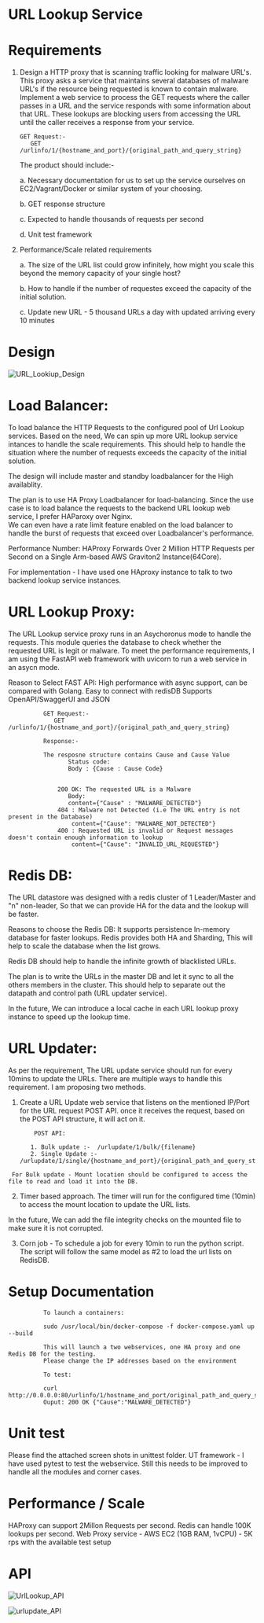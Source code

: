 # URL Lookup Service   

# Requirements 

1. Design a HTTP proxy that is scanning traffic looking for malware URL's.  This proxy asks a service that maintains several databases of malware URL's if the resource being requested is known to contain malware. Implement a web service to process the GET requests where the caller passes in a URL and the service responds with some information about that URL. These lookups are blocking users from accessing the URL until the caller receives a response from your service.

       GET Request:-
          GET /urlinfo/1/{hostname_and_port}/{original_path_and_query_string}

   The product should include:-

    a.  Necessary documentation for us to set up the service ourselves on EC2/Vagrant/Docker or similar system of your choosing.
  
    b.  GET response structure
  
    c.  Expected to handle thousands of requests per second
  
    d.  Unit test framework

2. Performance/Scale related requirements 

    a. The size of the URL list could grow infinitely, how might you scale this beyond the memory capacity of your single host?
   
    b. How to handle if the number of requestes exceed the capacity of the initial solution. 
   
    c. Update new URL - 5 thousand URLs a day with updated arriving every 10 minutes 



# Design

 ![URL_Lookiup_Design](https://user-images.githubusercontent.com/94652016/142744898-401bb599-aacd-42f8-bcb0-fc4550114f7e.png)


# Load Balancer:
   
   To load balance the HTTP Requests to the configured pool of Url Lookup services. Based on the need, We can spin up more URL lookup service intances to handle the scale requirements. This should help to handle the situation where the number of requests exceeds the capacity of the initial solution.    
   
   The design will include master and standby loadbalancer for the High availablity.
   
   The plan is to use HA Proxy Loadbalancer for load-balancing. Since the use case is to load balance the requests to the backend URL lookup web service, I prefer HAParoxy over Nginx.    
    We can even have a rate limit feature enabled on the load balancer to handle the burst of requests that exceed over Loadbalancer's performance. 
   
   Performance Number:
       HAProxy Forwards Over 2 Million HTTP Requests per Second on a Single Arm-based AWS Graviton2 Instance(64Core). 
       
   For implementation - I have used one HAproxy instance to talk to two backend lookup service instances.
       
# URL Lookup Proxy:

   The URL Lookup service proxy runs in an Asychoronus mode to handle the requests. This module queries the database to check whether the requested URL is legit or malware.
   To meet the performance requirements, I am using the FastAPI web framework with uvicorn to run a web service in an asycn mode. 
   
   Reason to Select FAST API:
       High performance with async support, can be compared with Golang.
       Easy to connect with redisDB
       Supports OpenAPI/SwaggerUI and JSON
   
              GET Request:-
                 GET /urlinfo/1/{hostname_and_port}/{original_path_and_query_string}
              
              Response:-
              
              The resposne structure contains Cause and Cause Value
                     Status code: 
                     Body : {Cause : Cause Code}
              
              
                  200 OK: The requested URL is a Malware
                     Body:
                     content={"Cause" : "MALWARE_DETECTED"}
                  404 : Malware not Detected (i.e The URL entry is not present in the Database)
                      content={"Cause": "MALWARE_NOT_DETECTED"}
                  400 : Requested URL is invalid or Request messages doesn't contain enough information to lookup
                      content={"Cause": "INVALID_URL_REQUESTED"}

# Redis DB:

   The URL datastore was designed with a redis cluster of 1 Leader/Master and "n" non-leader, So that we can provide HA for the data and the lookup will be faster. 
   
   Reasons to choose the Redis DB:
        It supports persistence
        In-memory database for faster lookups. 
        Redis provides both HA and Sharding, This will help to scale the database when the list grows.
        
   Redis DB should help to handle the infinite growth of blacklisted URLs.
   
   The plan is to write the URLs in the master DB and let it sync to all the others members in the cluster. This should help to separate out the datapath and control path (URL updater service).
   
   In the future, We can introduce a local cache in each URL lookup proxy instance to speed up the lookup time. 
   
# URL Updater:
   
   As per the requirement, The URL update service should run for every 10mins to update the URLs. There are multiple ways to handle this requirement. I am proposing two methods. 
   
   1. Create a URL Update web service that listens on the mentioned IP/Port for the URL request POST API. once it receives the request, based on the POST API structure, it will act on it. 

              POST API:
              
             1. Bulk update :-  /urlupdate/1/bulk/{filename}
             2. Single Update :- /urlupdate/1/single/{hostname_and_port}/{original_path_and_query_string}

     For Bulk update - Mount location should be configured to access the file to read and load it into the DB. 
  
   2. Timer based approach. The timer will run for the configured time (10min) to access the mount location to update the URL lists. 

   In the future, We can add the file integrity checks on the mounted file to make sure it is not corrupted.

   3. Corn job -  To schedule a job for every 10min to run the python script. The script will follow the same model as #2 to load the url lists on RedisDB. 


# Setup Documentation 
              
              To launch a containers:
              
              sudo /usr/local/bin/docker-compose -f docker-compose.yaml up --build
              
              This will launch a two webservices, one HA proxy and one Redis DB for the testing.
              Please change the IP addresses based on the environment
              
              To test:
              
              curl http://0.0.0.0:80/urlinfo/1/hostname_and_port/original_path_and_query_string
              Ouput: 200 OK {"Cause":"MALWARE_DETECTED"}
              

# Unit test
   Please find the attached screen shots in unittest folder. 
   UT framework - 
        I have used pytest to test the webservice. Still this needs to be improved to handle all the modules and corner cases.

# Performance / Scale
   HAProxy can support 2Millon Requests per second.
   Redis can handle 100K lookups per second.
   Web Proxy service - AWS EC2 (1GB RAM, 1vCPU) - 5K rps with the available test setup

# API

![UrlLookup_API](https://user-images.githubusercontent.com/94652016/142819629-0c870c4e-ce2a-48eb-a2c1-321cd8e3d559.png)

![urlupdate_API](https://user-images.githubusercontent.com/94652016/142819662-84fbad7e-ee88-47b8-b28a-94b46f469fa5.png)


